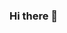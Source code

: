 ### Hi there 👋

<!--


👋 Hi, I am Shubham Dhingra
💻 I'm interested in WEB DEVELPOMENT.
🤖 I’m currently learning DSA IN C++ .
👨🏻‍💻 I’m looking to collaborate on PROJECTS on WEB DEVELOPMENT .
🚀 How to reach me this is my institute id shubham.student.cer21@itbhu.ac.in

-->
